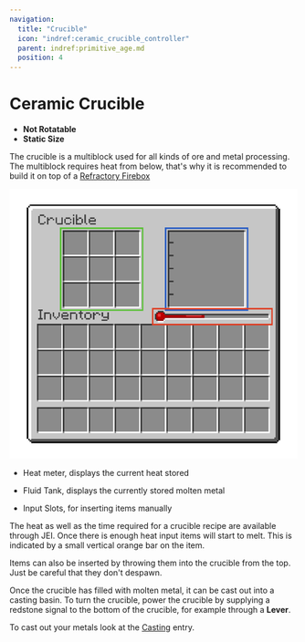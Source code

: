 ```yaml
---
navigation:
  title: "Crucible"
  icon: "indref:ceramic_crucible_controller"
  parent: indref:primitive_age.md
  position: 4
---
```


# Ceramic Crucible

<GameScene zoom="3" interactive={true} fullWidth={true}>
    <MultiblockShape multiblock="indref:crucible_ceramic" direction="west"> </MultiblockShape>
</GameScene>

- **Not Rotatable**
- **Static Size**

The crucible is a multiblock used for all kinds of ore and metal processing.
The multiblock requires heat from below, that's why it is recommended to build it on top of a <ItemImage id="indref:firebox_controller" scale="0.6" /> [Refractory Firebox](./firebox.md#refractory-firebox)

<Row>

![crucible_gui](../assets/crucible_gui.png)

<Column  alignItems="center">

- <Color id="red"> Heat meter, displays the current heat stored </Color>

- <Color id="blue"> Fluid Tank, displays the currently stored molten metal </Color>

- <Color id="green"> Input Slots, for inserting items manually </Color>

</Column>

</Row>

The heat as well as the time required for a crucible recipe are available through JEI.
Once there is enough heat input items will start to melt.
This is indicated by a small vertical orange bar on the item.

Items can also be inserted by throwing them into the crucible from the top.
Just be careful that they don't despawn.

Once the crucible has filled with molten metal, it can be cast out into a casting basin.
To turn the crucible, power the crucible by supplying a redstone signal to the bottom of the crucible, for example through a <ItemImage id="minecraft:lever" scale="0.6" /> **Lever**.

To cast out your metals look at the [Casting](./casting.md) entry.

<GameScene zoom="3" interactive={true} fullWidth={true}>
    <MultiblockShape multiblock="indref:crucible_ceramic" unformed={false} showController={false} direction="west"> </MultiblockShape>
    <Block id="minecraft:lever" x="1" y="0" z="-2" p:face="floor" p:facing="east" p:powered="false" />
    <Block id="indref:ceramic_casting_basin" x="2" z="0" />
</GameScene>
